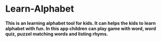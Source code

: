 # Learn-Alphabet
#### This is an learning alphabet tool for kids. It can helps the kids to learn alphabet with fun. In this app children can play game with word, word quiz, puzzel matching words and listing rhyms.
